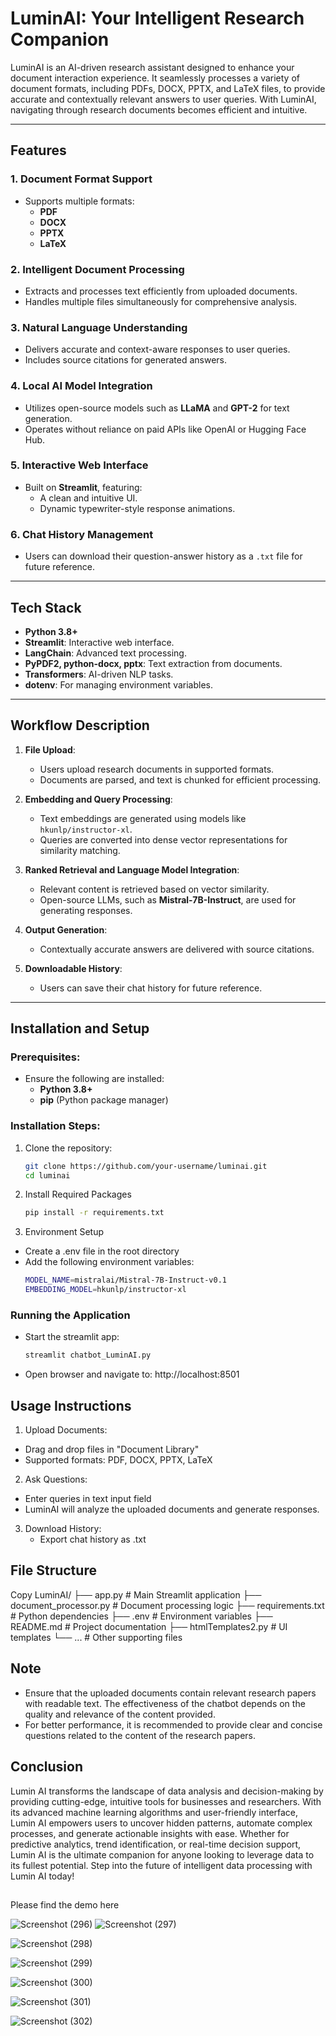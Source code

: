 # LuminAI: Your Intelligent Research Companion

LuminAI is an AI-driven research assistant designed to enhance your document interaction experience. It seamlessly processes a variety of document formats, including PDFs, DOCX, PPTX, and LaTeX files, to provide accurate and contextually relevant answers to user queries. With LuminAI, navigating through research documents becomes efficient and intuitive.

---

## Features

### 1. Document Format Support
* Supports multiple formats:
  * **PDF**
  * **DOCX**
  * **PPTX**
  * **LaTeX**

### 2. Intelligent Document Processing
* Extracts and processes text efficiently from uploaded documents.
* Handles multiple files simultaneously for comprehensive analysis.

### 3. Natural Language Understanding
* Delivers accurate and context-aware responses to user queries.
* Includes source citations for generated answers.

### 4. Local AI Model Integration
* Utilizes open-source models such as **LLaMA** and **GPT-2** for text generation.
* Operates without reliance on paid APIs like OpenAI or Hugging Face Hub.

### 5. Interactive Web Interface
* Built on **Streamlit**, featuring:
  * A clean and intuitive UI.
  * Dynamic typewriter-style response animations.

### 6. Chat History Management
* Users can download their question-answer history as a `.txt` file for future reference.

---

## Tech Stack

* **Python 3.8+**
* **Streamlit**: Interactive web interface.
* **LangChain**: Advanced text processing.
* **PyPDF2, python-docx, pptx**: Text extraction from documents.
* **Transformers**: AI-driven NLP tasks.
* **dotenv**: For managing environment variables.

---

## Workflow Description

1. **File Upload**:
   * Users upload research documents in supported formats.
   * Documents are parsed, and text is chunked for efficient processing.

2. **Embedding and Query Processing**:
   * Text embeddings are generated using models like `hkunlp/instructor-xl`.
   * Queries are converted into dense vector representations for similarity matching.

3. **Ranked Retrieval and Language Model Integration**:
   * Relevant content is retrieved based on vector similarity.
   * Open-source LLMs, such as **Mistral-7B-Instruct**, are used for generating responses.

4. **Output Generation**:
   * Contextually accurate answers are delivered with source citations.

5. **Downloadable History**:
   * Users can save their chat history for future reference.

---

## Installation and Setup

### Prerequisites:
* Ensure the following are installed:
  * **Python 3.8+**
  * **pip** (Python package manager)

### Installation Steps:
1. Clone the repository:
   ```bash
   git clone https://github.com/your-username/luminai.git
   cd luminai

2. Install Required Packages
   ```bash
   pip install -r requirements.txt
3. Environment Setup
*	Create a .env file in the root directory
*	Add the following environment variables:
    ```bash
    MODEL_NAME=mistralai/Mistral-7B-Instruct-v0.1
    EMBEDDING_MODEL=hkunlp/instructor-xl

### Running the Application
* Start the streamlit app:
    ```bash
    streamlit chatbot_LuminAI.py
    
*	Open browser and navigate to: http://localhost:8501


## Usage Instructions
1.	Upload Documents:
   * Drag and drop files in "Document Library" 
   *	Supported formats: PDF, DOCX, PPTX, LaTeX
2.	Ask Questions:
   * Enter queries in text input field
   * LuminAI will analyze the uploaded documents and generate responses.
3. Download History:
   * Export chat history as .txt


## File Structure
Copy
LuminAI/
├── app.py                # Main Streamlit application
├── document_processor.py # Document processing logic
├── requirements.txt      # Python dependencies
├── .env                  # Environment variables
├── README.md             # Project documentation
├── htmlTemplates2.py     # UI templates
└── ...                   # Other supporting files


## Note
* Ensure that the uploaded documents contain relevant research papers with readable text. The effectiveness of the chatbot depends on the quality and relevance of the content provided.
* For better performance, it is recommended to provide clear and concise questions related to the content of the research papers.


## Conclusion

Lumin AI transforms the landscape of data analysis and decision-making by providing cutting-edge, intuitive tools for businesses and researchers. With its advanced machine learning algorithms and user-friendly interface, Lumin AI empowers users to uncover hidden patterns, automate complex processes, and generate actionable insights with ease. Whether for predictive analytics, trend identification, or real-time decision support, Lumin AI is the ultimate companion for anyone looking to leverage data to its fullest potential. Step into the future of intelligent data processing with Lumin AI today!

##
Please find the demo here

![Screenshot (296)](https://github.com/user-attachments/assets/a1907346-dc15-4cad-a209-f1a30c62172d)
![Screenshot (297)](https://github.com/user-attachments/assets/0e05b0fb-6061-4e68-b6bf-5bfc2511f9ab)

![Screenshot (298)](https://github.com/user-attachments/assets/8eef3450-4802-4946-b65b-15432bad3434)

![Screenshot (299)](https://github.com/user-attachments/assets/4e4d5a59-9493-4180-a86d-99703b84e411)

![Screenshot (300)](https://github.com/user-attachments/assets/3afb9ce2-4c0a-4b23-b091-3d85e7716026)

![Screenshot (301)](https://github.com/user-attachments/assets/2dd58c50-3b56-413c-896d-32617832db7e)


![Screenshot (302)](https://github.com/user-attachments/assets/24f26010-3cc7-4cf5-aa06-54a4b2ec4a8c)



